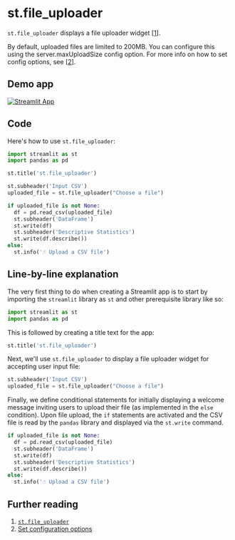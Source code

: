 # st.file_uploader

`st.file_uploader` displays a file uploader widget [[1](https://docs.streamlit.io/library/api-reference/widgets/st.file_uploader)].

By default, uploaded files are limited to 200MB. You can configure this using the server.maxUploadSize config option. For more info on how to set config options, see [[2](https://docs.streamlit.io/library/advanced-features/configuration#set-configuration-options)].

## Demo app

[![Streamlit App](https://static.streamlit.io/badges/streamlit_badge_black_white.svg)](https://share.streamlit.io/dataprofessor/st.file_uploader/)

## Code
Here's how to use `st.file_uploader`:
```python
import streamlit as st
import pandas as pd

st.title('st.file_uploader')

st.subheader('Input CSV')
uploaded_file = st.file_uploader("Choose a file")

if uploaded_file is not None:
  df = pd.read_csv(uploaded_file)
  st.subheader('DataFrame')
  st.write(df)
  st.subheader('Descriptive Statistics')
  st.write(df.describe())
else:
  st.info('☝️ Upload a CSV file')
```

## Line-by-line explanation
The very first thing to do when creating a Streamlit app is to start by importing the `streamlit` library as `st` and other prerequisite library like so:
```python
import streamlit as st
import pandas as pd
```

This is followed by creating a title text for the app:
```python
st.title('st.file_uploader')
```

Next, we'll use `st.file_uploader` to display a file uploader widget for accepting user input file:
```python
st.subheader('Input CSV')
uploaded_file = st.file_uploader("Choose a file")
```

Finally, we define conditional statements for initially displaying a welcome message inviting users to upload their file (as implemented in the `else` condition). Upon file upload, the `if` statements are activated and the CSV file is read by the `pandas` library and displayed via the `st.write` command.
```python
if uploaded_file is not None:
  df = pd.read_csv(uploaded_file)
  st.subheader('DataFrame')
  st.write(df)
  st.subheader('Descriptive Statistics')
  st.write(df.describe())
else:
  st.info('☝️ Upload a CSV file')
```

## Further reading
1. [`st.file_uploader`](https://docs.streamlit.io/library/api-reference/widgets/st.file_uploader)
2. [Set configuration options](https://docs.streamlit.io/library/advanced-features/configuration#set-configuration-options)

